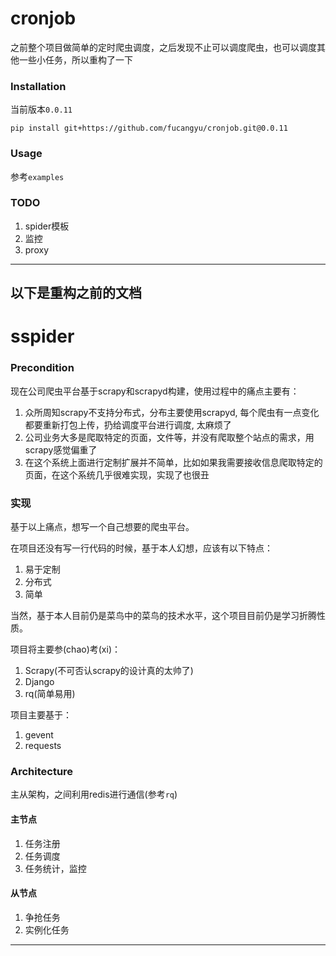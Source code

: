 # cronjob 

之前整个项目做简单的定时爬虫调度，之后发现不止可以调度爬虫，也可以调度其他一些小任务，所以重构了一下

### Installation

当前版本`0.0.11`

```
pip install git+https://github.com/fucangyu/cronjob.git@0.0.11
```

### Usage

参考`examples`

### TODO

1. spider模板
2. 监控
3. proxy


----
以下是重构之前的文档
---

# sspider

### Precondition

现在公司爬虫平台基于scrapy和scrapyd构建，使用过程中的痛点主要有：

1. 众所周知scrapy不支持分布式，分布主要使用scrapyd, 每个爬虫有一点变化都要重新打包上传，扔给调度平台进行调度, 太麻烦了
2. 公司业务大多是爬取特定的页面，文件等，并没有爬取整个站点的需求，用scrapy感觉偏重了
3. 在这个系统上面进行定制扩展并不简单，比如如果我需要接收信息爬取特定的页面，在这个系统几乎很难实现，实现了也很丑

### 实现

基于以上痛点，想写一个自己想要的爬虫平台。

在项目还没有写一行代码的时候，基于本人幻想，应该有以下特点：

1. 易于定制
2. 分布式
3. 简单

当然，基于本人目前仍是菜鸟中的菜鸟的技术水平，这个项目目前仍是学习折腾性质。

项目将主要参(chao)考(xi)：

1. Scrapy(不可否认scrapy的设计真的太帅了)
2. Django
3. rq(简单易用)

项目主要基于：

1. gevent
2. requests

### Architecture

主从架构，之间利用redis进行通信(参考`rq`)

#### 主节点

1. 任务注册
2. 任务调度
3. 任务统计，监控

#### 从节点

1. 争抢任务
2. 实例化任务

---

